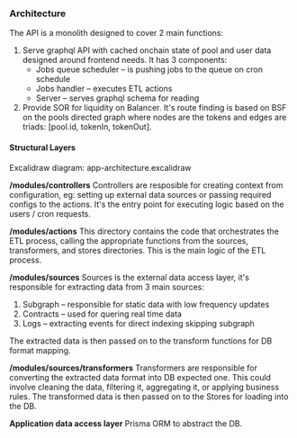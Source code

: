 ### Architecture

The API is a monolith designed to cover 2 main functions:

1. Serve graphql API with cached onchain state of pool and user data designed around frontend needs. It has 3 components:
    - Jobs queue scheduler – is pushing jobs to the queue on cron schedule
    - Jobs handler – executes ETL actions
    - Server – serves graphql schema for reading
2. Provide SOR for liquidity on Balancer. It's route finding is based on BSF on the pools directed graph where nodes are the tokens and edges are triads: [pool.id, tokenIn, tokenOut].

#### Structural Layers

Excalidraw diagram: app-architecture.excalidraw

**/modules/controllers**
Controllers are resposible for creating context from configuration, eg: setting up external data sources or passing required configs to the actions. It's the entry point for executing logic based on the users / cron requests.

**/modules/actions**
This directory contains the code that orchestrates the ETL process, calling the appropriate functions from the sources, transformers, and stores directories. This is the main logic of the ETL process.

**/modules/sources**
Sources is the external data access layer, it's responsible for extracting data from 3 main sources:

1. Subgraph – responsible for static data with low frequency updates
2. Contracts – used for quering real time data
3. Logs – extracting events for direct indexing skipping subgraph

The extracted data is then passed on to the transform functions for DB format mapping.

**/modules/sources/transformers**
Transformers are responsible for converting the extracted data format into DB expected one. This could involve cleaning the data, filtering it, aggregating it, or applying business rules. The transformed data is then passed on to the Stores for loading into the DB.

**Application data access layer**
Prisma ORM to abstract the DB.
